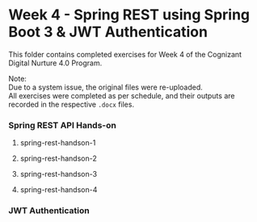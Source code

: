 # Week 4 - Spring REST using Spring Boot 3 & JWT Authentication

This folder contains completed exercises for Week 4 of the Cognizant Digital Nurture 4.0 Program.

Note:  
Due to a system issue, the original files were re-uploaded.  
All exercises were completed as per schedule, and their outputs are recorded in the respective `.docx` files.

### Spring REST API Hands-on

1. spring-rest-handson-1

2. spring-rest-handson-2

3. spring-rest-handson-3

4. spring-rest-handson-4

### JWT Authentication

